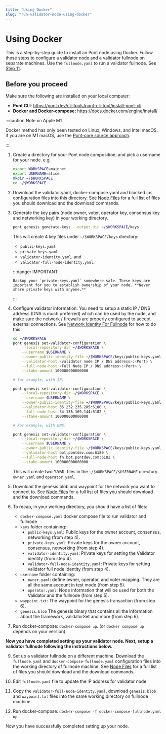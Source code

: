 ```yaml
---
title: "Using Docker"
slug: "run-validator-node-using-docker"
---
```


# Using Docker

This is a step-by-step guide to install an Pont node using Docker. Follow these steps to configure a validator node and a validator fullnode on separate machines. Use the `fullnode.yaml` to run a validator fullnode. See [Step 11](#docker-vfn).

## Before you proceed

Make sure the following are installed on your local computer:
   - **Pont CLI**: https://pont.dev/cli-tools/pont-cli-tool/install-pont-cli
   - **Docker and Docker-compose:** https://docs.docker.com/engine/install/

:::caution Note on Apple M1

Docker method has only been tested on Linux, Windows, and Intel macOS. If you are on M1 macOS, use the [Pont-core source approach](/nodes/validator-node/operator/running-validator-node/run-validator-node-using-source).

:::

1. Create a directory for your Pont node composition, and pick a username for your node. e.g.
    ```bash
    export WORKSPACE=mainnet
    export USERNAME=alice
    mkdir ~/$WORKSPACE
    cd ~/$WORKSPACE
    ```

2. Download the validator.yaml, docker-compose.yaml and blocked.ips configuration files into this directory. See [Node Files](/nodes/node-files.md) for a full list of files you should download and the download commands.  

3. Generate the key pairs (node owner, voter, operator key, consensus key and networking key) in your working directory.

    ```bash
    pont genesis generate-keys --output-dir ~/$WORKSPACE/keys
    ```

    This will create 4 key files under `~/$WORKSPACE/keys` directory: 
      - `public-keys.yaml`
      - `private-keys.yaml`
      - `validator-identity.yaml`, and
      - `validator-full-node-identity.yaml`.
      
      :::danger IMPORTANT

       Backup your `private-keys.yaml` somewhere safe. These keys are important for you to establish ownership of your node. **Never share private keys with anyone.**
      :::

4. Configure validator information. You need to setup a static IP / DNS address (DNS is much preferred) which can be used by the node, and make sure the network / firewalls are properly configured to accept external connections. See [Network Identity For Fullnode](/docs/nodes/full-node/network-identity-fullnode.md) for how to do this. 

    ```bash
    cd ~/$WORKSPACE
    pont genesis set-validator-configuration \
        --local-repository-dir ~/$WORKSPACE \
        --username $USERNAME \
        --owner-public-identity-file ~/$WORKSPACE/keys/public-keys.yaml \
        --validator-host <validator node IP / DNS address>:<Port> \
        --full-node-host <Full Node IP / DNS address>:<Port> \
        --stake-amount 100000000000000

    # for example, with IP:

    pont genesis set-validator-configuration \
        --local-repository-dir ~/$WORKSPACE \
        --username $USERNAME \
        --owner-public-identity-file ~/$WORKSPACE/keys/public-keys.yaml \
        --validator-host 35.232.235.205:6180 \
        --full-node-host 34.135.169.144:6182 \
        --stake-amount 100000000000000

    # For example, with DNS:

    pont genesis set-validator-configuration \
        --local-repository-dir ~/$WORKSPACE \
        --username $USERNAME \
        --owner-public-identity-file ~/$WORKSPACE/keys/public-keys.yaml \
        --validator-host bot.pontdev.com:6180 \
        --full-node-host fn.bot.pontdev.com:6182 \
        --stake-amount 100000000000000
    ```

    This will create two YAML files in the `~/$WORKSPACE/$USERNAME` directory: `owner.yaml` and `operator.yaml`. 

5. Download the genesis blob and waypoint for the network you want to connect to. See [Node Files](/nodes/node-files.md) for a full list of files you should download and the download commands. 

6. <span id="docker-files">To recap, in your working directory, you should have a list of files:</span>

    - `docker-compose.yaml` docker compose file to run validator and fullnode
    - `keys` folder containing:
      - `public-keys.yaml`: Public keys for the owner account, consensus, networking (from step 4).
      - `private-keys.yaml`: Private keys for the owner account, consensus, networking (from step 4).
      - `validator-identity.yaml`: Private keys for setting the Validator identity (from step 4).
      - `validator-full-node-identity.yaml`: Private keys for setting validator full node identity (from step 4).
    - `username` folder containing: 
      - `owner.yaml`: define owner, operator, and voter mapping. They are all the same account in test mode (from step 5).
      - `operator.yaml`: Node information that will be used for both the Validator and the fullnode (from step 5). 
    - `waypoint.txt`: The waypoint for the genesis transaction (from step 6).
    - `genesis.blob` The genesis binary that contains all the information about the framework, validatorSet and more (from step 6).

7. Run docker-compose: `docker-compose up`. (or `docker compose up` depends on your version)

**Now you have completed setting up your validator node. Next, setup a validator fullnode following the instructions below.**

9. <span id="docker-vfn">Set up a validator fullnode on a different machine. Download the `fullnode.yaml` and `docker-compose-fullnode.yaml` configuration files into the working directory of fullnode machine.</span> See [Node Files](/nodes/node-files.md) for a full list of files you should download and the download commands. 

10.  Edit `fullnode.yaml` file to update the IP address for validator node.

11.  Copy the `validator-full-node-identity.yaml`, download `genesis.blob` and `waypoint.txt` files into the same working directory on fullnode machine.

12.  Run docker-compose: `docker-compose -f docker-compose-fullnode.yaml up`.

Now you have successfully completed setting up your node.

<!-- 1.  Optional: if you need to block an ip address simply add it to the bottom of blocked.ips and reload haproxy -->

